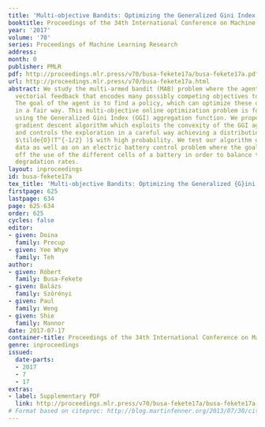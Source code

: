 ```yaml
---
title: 'Multi-objective Bandits: Optimizing the Generalized Gini Index'
booktitle: Proceedings of the 34th International Conference on Machine Learning
year: '2017'
volume: '70'
series: Proceedings of Machine Learning Research
address: 
month: 0
publisher: PMLR
pdf: http://proceedings.mlr.press/v70/busa-fekete17a/busa-fekete17a.pdf
url: http://proceedings.mlr.press/v70/busa-fekete17a.html
abstract: We study the multi-armed bandit (MAB) problem where the agent receives a
  vectorial feedback that encodes many possibly competing objectives to be optimized.
  The goal of the agent is to find a policy, which can optimize these objectives simultaneously
  in a fair way. This multi-objective online optimization problem is formalized by
  using the Generalized Gini Index (GGI) aggregation function. We propose an online
  gradient descent algorithm which exploits the convexity of the GGI aggregation function,
  and controls the exploration in a careful way achieving a distribution-free regret
  $\tilde{O}(T^{-1/2} )$ with high probability. We test our algorithm on synthetic
  data as well as on an electric battery control problem where the goal is to trade
  off the use of the different cells of a battery in order to balance their respective
  degradation rates.
layout: inproceedings
id: busa-fekete17a
tex_title: 'Multi-objective Bandits: Optimizing the Generalized {G}ini Index'
firstpage: 625
lastpage: 634
page: 625-634
order: 625
cycles: false
editor:
- given: Doina
  family: Precup
- given: Yee Whye
  family: Teh
author:
- given: Róbert
  family: Busa-Fekete
- given: Balázs
  family: Szörényi
- given: Paul
  family: Weng
- given: Shie
  family: Mannor
date: 2017-07-17
container-title: Proceedings of the 34th International Conference on Machine Learning
genre: inproceedings
issued:
  date-parts:
  - 2017
  - 7
  - 17
extras:
- label: Supplementary PDF
  link: http://proceedings.mlr.press/v70/busa-fekete17a/busa-fekete17a-supp.pdf
# Format based on citeproc: http://blog.martinfenner.org/2013/07/30/citeproc-yaml-for-bibliographies/
---
```

